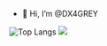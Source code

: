 - 👋 Hi, I’m @DX4GREY

![Top Langs](https://github-readme-stats.vercel.app/api/top-langs/?username=DX4GREY&size_weight=0.7&count_weight=0.7&theme=transparent&show_icons=true) ![](https://github-readme-stats.vercel.app/api?username=DX4GREY&show_icons=true&theme=transparent\&rank_icon=github)




